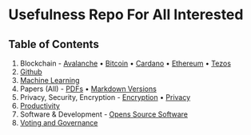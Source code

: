 # Usefulness Repo For All Interested

## Table of Contents
1. Blockchain - [Avalanche](/avalanche/README.md) • [Bitcoin](/bitcoin/README.md) • [Cardano](/cardano/README.md) • [Ethereum](/ethereum/README.md) • [Tezos](/tezos/README.md)
2. [Github](/github/README.md)
3. [Machine Learning](/machine_learning/README.md)
4. Papers (All) - [PDFs](papers/pdf/README.md) • [Markdown Versions](/papers/markdown_versions/README.md)
5. Privacy, Security, Encryption - [Encryption](/encryption/README.md) • [Privacy](/privacy/README.md)
6. [Productivity](/productivity/README.md)
7. Software & Development - [Opens Source Software](/software_dev/oss/README.md)
8. [Voting and Governance](/voting_and_governance/README.md)

